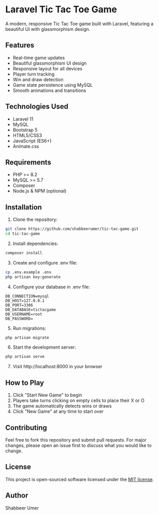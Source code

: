# Laravel Tic Tac Toe Game

A modern, responsive Tic Tac Toe game built with Laravel, featuring a beautiful UI with glassmorphism design.

## Features

- Real-time game updates
- Beautiful glassmorphism UI design
- Responsive layout for all devices
- Player turn tracking
- Win and draw detection
- Game state persistence using MySQL
- Smooth animations and transitions

## Technologies Used

- Laravel 11
- MySQL
- Bootstrap 5
- HTML5/CSS3
- JavaScript (ES6+)
- Animate.css

## Requirements

- PHP >= 8.2
- MySQL >= 5.7
- Composer
- Node.js & NPM (optional)

## Installation

1. Clone the repository:
```bash
git clone https://github.com/shabbeerumer/tic-tac-game.git
cd tic-tac-game
```

2. Install dependencies:
```bash
composer install
```

3. Create and configure .env file:
```bash
cp .env.example .env
php artisan key:generate
```

4. Configure your database in .env file:
```
DB_CONNECTION=mysql
DB_HOST=127.0.0.1
DB_PORT=3306
DB_DATABASE=tictacgame
DB_USERNAME=root
DB_PASSWORD=
```

5. Run migrations:
```bash
php artisan migrate
```

6. Start the development server:
```bash
php artisan serve
```

7. Visit http://localhost:8000 in your browser

## How to Play

1. Click "Start New Game" to begin
2. Players take turns clicking on empty cells to place their X or O
3. The game automatically detects wins or draws
4. Click "New Game" at any time to start over

## Contributing

Feel free to fork this repository and submit pull requests. For major changes, please open an issue first to discuss what you would like to change.

## License

This project is open-sourced software licensed under the [MIT license](https://opensource.org/licenses/MIT).

## Author

Shabbeer Umer
